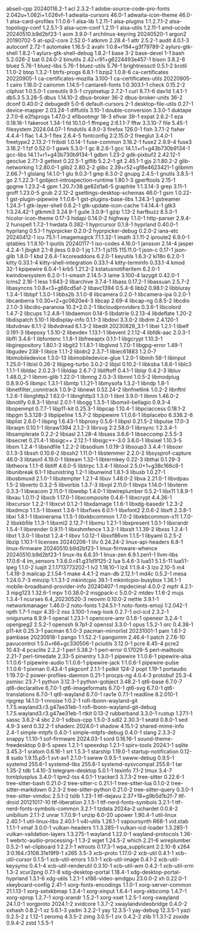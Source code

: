 abseil-cpp 20240116.2-1
acl 2.3.2-1
adobe-source-code-pro-fonts 2.042u+1.062i+1.026vf-1
adwaita-cursors 46.0-1
adwaita-icon-theme 46.0-1
alsa-card-profiles 1:1.0.6-1
alsa-lib 1.2.11-1
alsa-plugins 1:1.2.7.1-2
alsa-topology-conf 1.2.5.1-3
alsa-ucm-conf 1.2.11-1
alsa-utils 1.2.11-1
amd-ucode 20240510.b9d2bf23-1
aom 3.9.0-1
archlinux-keyring 20240520-1
argon2 20190702-5
at-spi2-core 2.52.0-1
atkmm 2.28.4-1
attr 2.5.2-1
audit 4.0.1-3
autoconf 2.72-1
automake 1.16.5-2
avahi 1:0.8+r194+g3f79789-2
aylurs-gtk-shell 1.8.2-1
aylurs-gtk-shell-debug 1.8.2-1
base 3-2
base-devel 1-1
bash 5.2.026-2
bat 0.24.0-2
binutils 2.42+r91+g6224493e457-1
bison 3.8.2-6
bluez 5.76-1
bluez-libs 5.76-1
bluez-utils 5.76-1
brightnessctl 0.5.1-2
brotli 1.1.0-2
btop 1.3.2-1
btrfs-progs 6.8.1-1
bzip2 1.0.8-6
ca-certificates 20220905-1
ca-certificates-mozilla 3.100-1
ca-certificates-utils 20220905-1
cairo 1.18.0-2
cairomm 1.14.5-1
cantarell-fonts 1:0.303.1-1
check 0.15.2-2
cliphist 1:0.5.0-1
coreutils 9.5-1
cryptsetup 2.7.2-1
curl 8.7.1-6
dav1d 1.4.1-1
db5.3 5.3.28-5
dbus 1.14.10-2
dbus-broker 36-2
dbus-broker-units 36-2
dconf 0.40.0-2
debugedit 5.0-6
default-cursors 2-1
desktop-file-utils 0.27-1
device-mapper 2.03.24-1
diffutils 3.10-1
double-conversion 3.3.0-1
duktape 2.7.0-6
e2fsprogs 1.47.0-2
efibootmgr 18-3
efivar 39-1
expat 2.6.2-1
eza 0.18.16-1
fakeroot 1.34-1
fd 10.1.0-1
ffmpeg 2:6.1.1-7
fftw 3.3.10-7
file 5.45-1
filesystem 2024.04.07-1
findutils 4.9.0-3
firefox 126.0-1
fish 3.7.1-2
fisher 4.4.4-1
flac 1.4.3-1
flex 2.6.4-5
fontconfig 2:2.15.0-2
freeglut 3.4.0-1
freetype2 2.13.2-1
fribidi 1.0.14-1
fuse-common 3.16.2-1
fuse2 2.9.9-4
fuse3 3.16.2-1
fzf 0.52.0-1
gawk 5.3.0-1
gc 8.2.6-1
gcc 14.1.1+r1+g43b730b9134-1
gcc-libs 14.1.1+r1+g43b730b9134-1
gdbm 1.23-2
gdk-pixbuf2 2.42.12-1
geoclue 2.7.1-3
gettext 0.22.5-1
giflib 5.2.2-1
git 2.45.1-1
gjs 2:1.80.2-2
glib-networking 1:2.80.0-1
glib2 2.80.2-2
glibc 2.39+r52+gf8e4623421-1
glibmm 2.66.7-1
glslang 14.1.0-1
glu 9.0.3-1
gmp 6.3.0-2
gnupg 2.4.5-1
gnutls 3.8.5-1
go 2:1.22.3-1
gobject-introspection-runtime 1.80.1-3
gperftools 2.15-1
gpgme 1.23.2-4
gpm 1.20.7.r38.ge82d1a6-5
graphite 1:1.3.14-3
grep 3.11-1
groff 1.23.0-5
grub 2:2.12-2
gsettings-desktop-schemas 46.0-1
gsm 1.0.22-1
gst-plugin-pipewire 1:1.0.6-1
gst-plugins-base-libs 1.24.3-1
gstreamer 1.24.3-1
gtk-layer-shell 0.8.2-1
gtk-update-icon-cache 1:4.14.4-1
gtk3 1:3.24.42-1
gtkmm3 3.24.9-1
guile 3.0.9-1
gzip 1.13-2
harfbuzz 8.5.0-1
hicolor-icon-theme 0.17-3
hidapi 0.14.0-2
highway 1.1.0-1
http-parser 2.9.4-2
hunspell 1.7.2-1
hwdata 0.382-1
hyprcursor 0.1.8-1
hyprland 0.40.0-1
hyprlang 0.5.1-1
hyprpicker 0.2.0-2
hyprpicker-debug 0.2.0-2
iana-etc 20240412-1
icu 75.1-1
imagemagick 7.1.1.32-1
imath 3.1.11-2
iproute2 6.9.0-1
iptables 1:1.8.10-1
iputils 20240117-1
iso-codes 4.16.0-1
jansson 2.14-4
jasper 4.2.4-1
jbigkit 2.1-8
jless 0.9.0-1
jq 1.7.1-1
js115 115.11.0-1
json-c 0.17-1
json-glib 1.8.0-1
kbd 2.6.4-1
kcoreaddons 6.2.0-1
keyutils 1.6.3-2
ki18n 6.2.0-1
kitty 0.33.1-4
kitty-shell-integration 0.33.1-4
kitty-terminfo 0.33.1-4
kmod 32-1
kpipewire 6.0.4-1
krb5 1.21.2-2
kstatusnotifieritem 6.2.0-1
kwindowsystem 6.2.0-1
l-smash 2.14.5-3
lame 3.100-4
lazygit 0.42.0-1
lcms2 2.16-1
less 1:643-2
libarchive 3.7.4-1
libass 0.17.2-1
libassuan 2.5.7-2
libasyncns 1:0.8+r3+g68cd5af-2
libavc1394 0.5.4-6
libb2 0.98.1-2
libbluray 1.3.4-1
libbpf 1.3.0-1
libbs2b 3.1.0-8
libcamera 0.2.0-1
libcamera-ipa 0.2.0-1
libcanberra 1:0.30+r2+gc0620e4-3
libcap 2.69-4
libcap-ng 0.8.5-2
libcdio 2.1.0-3
libcdio-paranoia 10.2+2.0.2-1
libcloudproviders 0.3.6-1
libcolord 1.4.7-2
libcups 1:2.4.8-1
libdaemon 0.14-5
libdatrie 0.2.13-4
libdeflate 1.20-2
libdispatch 5.10-1
libdisplay-info 0.1.1-3
libdovi 3.3.0-2
libdrm 2.4.120-1
libdvdnav 6.1.1-2
libdvdread 6.1.3-2
libedit 20230828_3.1-1
libei 1.2.1-1
libelf 0.191-3
libepoxy 1.5.10-2
libevdev 1.13.1-1
libevent 2.1.12-4
libfdk-aac 2.0.3-1
libffi 3.4.6-1
libfontenc 1.1.8-1
libfreeaptx 0.1.1-1
libgcrypt 1.10.3-1
libgirepository 1.80.1-3
libgit2 1:1.8.1-1
libglvnd 1.7.0-1
libgpg-error 1.49-1
libgudev 238-1
libice 1.1.1-2
libidn2 2.3.7-1
libiec61883 1.2.0-7
libimobiledevice 1.3.0-13
libimobiledevice-glue 1.2.0-1
libinih 58-1
libinput 1.25.0-1
libisl 0.26-2
libjpeg-turbo 3.0.2-2
libjxl 0.10.2-1
libksba 1.6.6-1
liblc3 1.1.1-1
libldac 2.0.2.3-1
libldap 2.6.7-2
libliftoff 0.4.1-1
liblqr 0.4.2-3
libluv 1.48.0_2-1
libmm-glib 1.22.0-1
libmng 2.0.3-3
libmnl 1.0.5-2
libmodplug 0.8.9.0-5
libmpc 1.3.1-1
libmtp 1.1.21-1
libmysofa 1.3.2-1
libndp 1.8-1
libnetfilter_conntrack 1.0.9-2
libnewt 0.52.24-2
libnfnetlink 1.0.2-2
libnftnl 1.2.6-1
libnghttp2 1.62.0-1
libnghttp3 1.3.0-1
libnl 3.9.0-1
libnm 1.46.0-2
libnotify 0.8.3-1
libnsl 2.0.1-1
libogg 1.3.5-1
libomxil-bellagio 0.9.3-4
libopenmpt 0.7.7-1
libp11-kit 0.25.3-1
libpcap 1.10.4-1
libpciaccess 0.18.1-2
libpgm 5.3.128-3
libpipeline 1.5.7-2
libpipewire 1:1.0.6-1
libplacebo 6.338.2-6
libplist 2.6.0-1
libpng 1.6.43-1
libproxy 0.5.6-1
libpsl 0.21.5-2
libpulse 17.0-3
libraqm 0.10.1-1
libraw1394 2.1.2-3
librsvg 2:2.58.0-1
librsync 1:2.3.4-1
libsamplerate 0.2.2-2
libsasl 2.1.28-4
libsass 3.6.6-1
libseccomp 2.5.5-3
libsecret 0.21.4-1
libsigc++ 2.12.1-1
libsigc++-3.0 3.6.0-1
libsixel 1.10.3-5
libsm 1.2.4-1
libsndfile 1.2.2-2
libsodium 1.0.19-3
libsoup3 3.4.4-1
libsoxr 0.1.3-3
libssh 0.10.6-2
libssh2 1.11.0-1
libstemmer 2.2.0-2
libsysprof-capture 46.0-3
libtasn1 4.19.0-1
libteam 1.32-1
libtermkey 0.22-3
libthai 0.1.29-3
libtheora 1.1.1-6
libtiff 4.6.0-5
libtirpc 1.3.4-1
libtool 2.5.0+1+g38c166c8-1
libunibreak 6.1-1
libunistring 1.2-1
libunwind 1.8.1-3
libusb 1.0.27-1
libusbmuxd 2.1.0-1
libutempter 1.2.1-4
libuv 1.48.0-2
libva 2.21.0-1
libvdpau 1.5-2
libverto 0.3.2-5
libvorbis 1.3.7-3
libvpl 2.11.0-1
libvpx 1.14.0-1
libvterm 0.3.3-1
libwacom 2.11.0-1
libwebp 1.4.0-1
libwireplumber 0.5.2-1
libx11 1.8.9-1
libxau 1.0.11-2
libxcb 1.17.0-1
libxcomposite 0.4.6-1
libxcrypt 4.4.36-1
libxcursor 1.2.2-1
libxcvt 0.1.2-1
libxdamage 1.1.6-1
libxdg-basedir 1.2.3-2
libxdmcp 1.1.5-1
libxext 1.3.6-1
libxfixes 6.0.1-1
libxfont2 2.0.6-2
libxft 2.3.8-1
libxi 1.8.1-1
libxinerama 1.1.5-1
libxkbcommon 1.7.0-2
libxkbcommon-x11 1.7.0-2
libxkbfile 1.1.3-1
libxml2 2.12.7-1
libxmu 1.2.1-1
libxpresent 1.0.1-1
libxrandr 1.5.4-1
libxrender 0.9.11-1
libxshmfence 1.3.2-1
libxslt 1.1.39-2
libxss 1.2.4-1
libxt 1.3.0-1
libxtst 1.2.4-1
libxv 1.0.12-1
libxxf86vm 1.1.5-1
libyaml 0.2.5-2
libzip 1.10.1-1
licenses 20240206-1
lilv 0.24.24-2
linux-api-headers 6.8-1
linux-firmware 20240510.b9d2bf23-1
linux-firmware-whence 20240510.b9d2bf23-1
linux-lts 6.6.31-1
linux-zen 6.9.1.zen1-1
llvm-libs 17.0.6-4
lm_sensors 1:3.6.0.r41.g31d1f125-2
lua 5.4.6-3
lua51 5.1.5-11
lua51-lpeg 1.1.0-2
luajit 2.1.1713773202-1
lv2 1.18.10-1
lz4 1:1.9.4-3
lzo 2.10-5
m4 1.4.19-3
mailcap 2.1.54-1
make 4.4.1-2
man-db 2.12.1-1
md4c 0.5.2-1
mesa 1:24.0.7-3
minizip 1:1.3.1-2
mkinitcpio 39.1-1
mkinitcpio-busybox 1.36.1-1
mobile-broadband-provider-info 20240407-1
mpdecimal 4.0.0-2
mpfr 4.2.1-3
mpg123 1.32.6-1
mpv 1:0.38.0-2
msgpack-c 5.0.0-2
mtdev 1.1.6-2
mujs 1.3.4-1
ncurses 6.4_20230520-3
neovim 0.10.0-2
nettle 3.9.1-1
networkmanager 1.46.0-2
noto-fonts 1:24.5.1-1
noto-fonts-emoji 1:2.042-1
npth 1.7-1
nspr 4.35-2
nss 3.100-1
nwg-look 0.2.7-1
ocl-icd 2.3.2-1
oniguruma 6.9.9-1
openal 1.23.1-1
opencore-amr 0.1.6-1
openexr 3.2.4-1
openjpeg2 2.5.2-1
openssh 9.7p1-2
openssl 3.3.0-1
opus 1.5.2-1
orc 0.4.38-1
p11-kit 0.25.3-1
pacman 6.1.0-3
pacman-mirrorlist 20231001-1
pam 1.6.1-2
pambase 20230918-1
pango 1:1.52.2-1
pangomm 2.46.4-1
patch 2.7.6-10
pavucontrol 1:5.0+r66+gc330506-1
pciutils 3.12.0-1
pcre 8.45-4
pcre2 10.43-4
pcsclite 2.2.2-1
perl 5.38.2-1
perl-error 0.17029-5
perl-mailtools 2.21-7
perl-timedate 2.33-5
pinentry 1.3.0-1
pipewire 1:1.0.6-1
pipewire-alsa 1:1.0.6-1
pipewire-audio 1:1.0.6-1
pipewire-jack 1:1.0.6-1
pipewire-pulse 1:1.0.6-1
pixman 0.43.4-1
pkgconf 2.1.1-1
polkit 124-2
popt 1.19-1
portaudio 1:19.7.0-2
power-profiles-daemon 0.21-1
procps-ng 4.0.4-3
protobuf 25.3-4
psmisc 23.7-1
python 3.12.3-1
python-gobject 3.48.2-1
qt6-base 6.7.0-7
qt6-declarative 6.7.0-1
qt6-imageformats 6.7.0-1
qt6-svg 6.7.0-1
qt6-translations 6.7.0-1
qt6-wayland 6.7.0-1
rav1e 0.7.1-1
readline 8.2.010-1
ripgrep 14.1.0-1
rnnoise 1:0.2-1
rofi-lbonn-wayland-git 1.7.5.wayland3.r3.g47ae31eb-1
rofi-lbonn-wayland-git-debug 1.7.5.wayland3.r3.g47ae31eb-1
rtkit 0.13-2
rubberband 3.3.0-1
rustup 1.27.1-1
sassc 3.6.2-4
sbc 2.0-1
sdbus-cpp 1.5.0-3
sdl2 2.30.3-1
seatd 0.8.0-1
sed 4.9-3
serd 0.32.2-1
shaderc 2024.0-1
shadow 4.15.1-2
shared-mime-info 2.4-1
simple-mtpfs 0.4.0-1
simple-mtpfs-debug 0.4.0-1
slang 2.3.3-2
snappy 1.1.10-1
sof-firmware 2024.03-1
sord 0.16.16-1
sound-theme-freedesktop 0.8-5
speex 1.2.1-1
speexdsp 1.2.1-1
spirv-tools 2024.1-1
sqlite 3.45.3-1
sratom 0.6.16-1
srt 1.5.3-1
starship 1.19.0-1
startup-notification 0.12-8
sudo 1.9.15.p5-1
svt-av1 2.1.0-1
swww 0.9.5-1
swww-debug 0.9.5-1
systemd 255.6-1
systemd-libs 255.6-1
systemd-sysvcompat 255.6-1
tar 1.35-2
tdb 1.4.10-3
telegram-desktop 5.0.1-1
texinfo 7.1-2
tmux 3.4-7
tomlplusplus 3.4.0-1
tpm2-tss 4.0.1-1
tracker3 3.7.3-2
tree-sitter 0.22.6-1
tree-sitter-bash 0.21.0-2
tree-sitter-c 0.21.1-1
tree-sitter-lua 0.1.0-2
tree-sitter-markdown 0.2.3-2
tree-sitter-python 0.21.0-2
tree-sitter-query 0.3.0-1
tree-sitter-vimdoc 2.5.1-2
tslib 1.23-1
ttf-dejavu 2.37+18+g9b5d1b2f-7
ttf-droid 20121017-10
ttf-liberation 2.1.5-1
ttf-nerd-fonts-symbols 3.2.1-1
ttf-nerd-fonts-symbols-common 3.2.1-1
tzdata 2024a-2
uchardet 0.0.8-2
unibilium 2.1.1-2
unrar 1:7.0.9-1
unzip 6.0-20
upower 1.90.4-1
util-linux 2.40.1-1
util-linux-libs 2.40.1-1
v4l-utils 1.26.1-1
vapoursynth R68-1
vid.stab 1.1.1-1
vmaf 3.0.0-1
vulkan-headers 1:1.3.285-1
vulkan-icd-loader 1.3.285-1
vulkan-validation-layers 1.3.275-1
wayland 1.22.0-1
wayland-protocols 1.36-1
webrtc-audio-processing-1 1.3-2
wget 1.24.5-2
which 2.21-6
wireplumber 0.5.2-1
wl-clipboard 1:2.2.1-1
wlroots 0.17.3-1
wpa_supplicant 2:2.10-8
x264 3:0.164.r3108.31e19f9-1
x265 3.5-3
xcb-proto 1.17.0-2
xcb-util 0.4.1-1
xcb-util-cursor 0.1.5-1
xcb-util-errors 1.0.1-1
xcb-util-image 0.4.1-2
xcb-util-keysyms 0.4.1-4
xcb-util-renderutil 0.3.10-1
xcb-util-wm 0.4.2-1
xcb-util-xrm 1.3-2
xcur2png 0.7.1-8
xdg-desktop-portal 1.18.4-1
xdg-desktop-portal-hyprland 1.3.1-6
xdg-utils 1.2.1-1
xf86-video-amdgpu 23.0.0-2
xh 0.22.0-1
xkeyboard-config 2.41-1
xorg-fonts-encodings 1.1.0-1
xorg-server-common 21.1.13-1
xorg-setxkbmap 1.3.4-1
xorg-xinput 1.6.4-1
xorg-xkbcomp 1.4.7-1
xorg-xprop 1.2.7-1
xorg-xrandr 1.5.2-1
xorg-xset 1.2.5-1
xorg-xwayland 24.1.0-1
xorgproto 2024.1-2
xvidcore 1.3.7-2
xwaylandvideobridge 0.4.0-2
xxhash 0.8.2-1
xz 5.6.1-3
yadm 3.2.2-1
yay 12.3.5-1
yay-debug 12.3.5-1
yazi 0.2.5-2
z 1.12-1
zeromq 4.3.5-2
zimg 3.0.5-1
zix 0.4.2-2
zlib 1:1.3.1-2
zoxide 0.9.4-2
zstd 1.5.5-1
